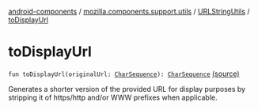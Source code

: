 [android-components](../../index.md) / [mozilla.components.support.utils](../index.md) / [URLStringUtils](index.md) / [toDisplayUrl](./to-display-url.md)

# toDisplayUrl

`fun toDisplayUrl(originalUrl: `[`CharSequence`](https://kotlinlang.org/api/latest/jvm/stdlib/kotlin/-char-sequence/index.html)`): `[`CharSequence`](https://kotlinlang.org/api/latest/jvm/stdlib/kotlin/-char-sequence/index.html) [(source)](https://github.com/mozilla-mobile/android-components/blob/master/components/support/utils/src/main/java/mozilla/components/support/utils/URLStringUtils.kt#L99)

Generates a shorter version of the provided URL for display purposes by stripping it of
https/http and/or WWW prefixes when applicable.

